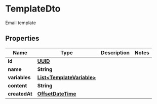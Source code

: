 

# TemplateDto

Email template
## Properties

Name | Type | Description | Notes
------------ | ------------- | ------------- | -------------
**id** | [**UUID**](UUID) |  | 
**name** | **String** |  | 
**variables** | [**List&lt;TemplateVariable&gt;**](TemplateVariable) |  | 
**content** | **String** |  | 
**createdAt** | [**OffsetDateTime**](OffsetDateTime) |  | 



